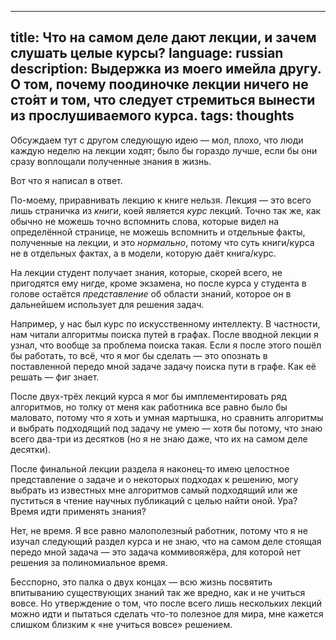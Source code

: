 ----
title: Что на самом деле дают лекции, и зачем слушать целые курсы?
language: russian
description: Выдержка из моего имейла другу. О том, почему поодиночке лекции
    ничего не сто́ят и том, что следует стремиться вынести из прослушиваемого
    курса.
tags: thoughts
----

Обсуждаем тут с другом следующую идею — мол, плохо, что люди каждую неделю на
лекции ходят; было бы гораздо лучше, если бы они сразу воплощали полученные
знания в жизнь.

Вот что я написал в ответ.

По-моему, приравнивать лекцию к книге нельзя. Лекция — это всего лишь страничка
из *книги*, коей является *курс* лекций. Точно так же, как обычно не можешь точно
вспомнить слова, которые видел на определённой странице, не можешь вспомнить
и отдельные факты, полученные на лекции, и это *нормально*, потому что суть
книги/курса не в отдельных фактах, а в модели, которую даёт книга/курс.

На лекции студент получает знания, которые, скорей всего, не пригодятся ему
нигде, кроме экзамена, но после курса у студента в голове остаётся
*представление* об области знаний, которое он в дальнейшем использует для
решения задач.

Например, у нас был курс по искусственному интеллекту. В частности, нам читали
алгоритмы поиска путей в графах. После вводной лекции я узнал, что вообще за
проблема поиска такая. Если я после этого пошёл бы работать, то всё, что я мог
бы сделать — это опознать в поставленной передо мной задаче задачу поиска пути
в графе. Как её решать — фиг знает.

После двух-трёх лекций курса я мог бы имплементировать ряд алгоритмов, но толку
от меня как работника все равно было бы маловато, потому что я хоть и умная
мартышка, но сравнить алгоритмы и выбрать подходящий под задачу не умею — хотя
бы потому, что знаю всего два-три из десятков (но я не знаю даже, что их на
самом деле десятки).

После финальной лекции раздела я наконец-то имею целостное представление
о задаче и о некоторых подходах к решению, могу выбрать из известных мне
алгоритмов самый подходящий или же пуститься в чтение научных публикаций с целью
найти оной. Ура? Время идти применять знания?

Нет, не время. Я все равно малополезный работник, потому что я не изучал
следующий раздел курса и не знаю, что на самом деле стоящая передо мной задача —
это задача коммивояжёра, для которой нет решения за полиномиальное время.

Бесспорно, это палка о двух концах — всю жизнь посвятить впитыванию существующих
знаний так же вредно, как и не учиться вовсе. Но утверждение о том, что после
всего лишь нескольких лекций можно идти и пытаться сделать что-то полезное для
мира, мне кажется слишком близким к «не учиться вовсе» решением.

